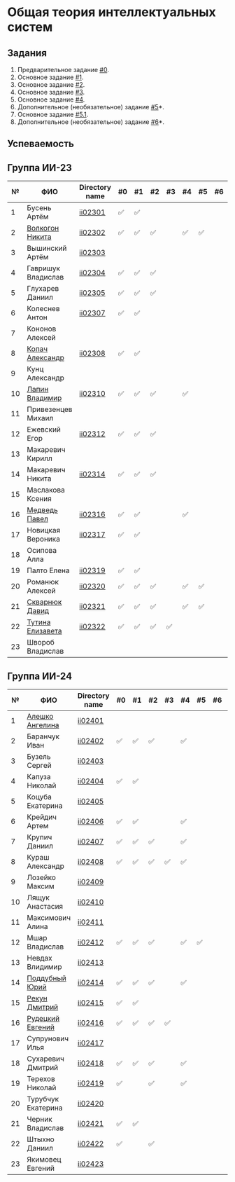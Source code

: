 # Общая теория интеллектуальных систем

## Задания

1. Предварительное задание [#0](./tasks/task_00/readme.md).
2. Основное задание [#1](./tasks/task_01/readme.md).
3. Основное задание [#2](./tasks/task_02/readme.md).
4. Основное задание [#3](./tasks/task_03/readme.md).
5. Основное задание [#4](./tasks/task_04/readme.md).
6. Дополнительное (необязательное) задание [#5](./tasks/task_05/readme.md)*.
7. Основное задание [#5.1](https://github.com/brstu/OTIS-2023/issues/72).
8. Дополнительное (необязательное) задание [#6](./tasks/task_06/readme.md)*.


## Успеваемость

## Группа ИИ-23
| №  | ФИО                                                  | Directory name          | #0 | #1  | #2 | #3 | #4 | #5 | #6 | #7 | Рейтинг |
|----|------------------------------------------------------|-------------------------|----|-----|----|----|----|----|----|----|---------|
| 1  | Бусень Артём                                         |[ii02301](trunk/ii02301) | ✅ | ✅ |    |    |    |    |    |    |        8|
| 2  | [Волкогон Никита](https://github.com/VolkogonNikita) |[ii02302](trunk/ii02302) | ✅ | ✅ | ✅ |    | ✅ | ✅ |    |    |        8|
| 3  | Вышинский Артём                                      |[ii02303](trunk/ii02303) |    |     |    |    |    |    |    |    |        6|
| 4  | Гавришук Владислав                                   |[ii02304](trunk/ii02304) | ✅ | ✅ | ✅ |    |    |    |    |    |        6|
| 5  | Глухарев Даниил                                      |[ii02305](trunk/ii02305) | ✅ | ✅ | ✅ |    |    |    |    |    |        8|
| 6  | Колеснев Антон                                       |[ii02307](trunk/ii02307) | ✅ | ✅ |    |    |    |    |    |    |        8|
| 7  | Кононов Алексей                                      |                         |    |     |    |    |    |    |    |    |        6|
| 8  | [Копач Александр](https://github.com/AtticaQQ)       |[ii02308](trunk/ii02308) | ✅ | ✅ |    |    |    |    |    |    |        8|
| 9  | Кунц Александр                                       |                         |    |     |    |    |    |    |    |    |        6|
| 10 | [Лапин Владимир](https://github.com/LapinVladimir)   |[ii02310](trunk/ii02310) | ✅ |  ✅ | ✅ |    | ✅ |    |    |    |        8|
| 11 | Привезенцев Михаил                                   |                         |    |     |    |    |    |    |    |    |        6|
| 12 | Ежевский Егор                                        |[ii02312](trunk/ii02312) | ✅ | ✅ | ✅ |    |    |    |    |    |        8|
| 13 | Макаревич Кирилл                                     |                         |    |     |    |    |    |    |    |    |        6|
| 14 | Макаревич Никита                                     |[ii02314](trunk/ii02314) | ✅ | ✅ | ✅ |    |    |    |    |    |        8|
| 15 | Маслакова Ксения                                     |                         |    |     |    |    |    |    |    |    |        6|
| 16 | [Медведь Павел](https://github.com/Dizzers)          |[ii02316](trunk/ii02316) | ✅ | ✅ |    |    | ✅ |    |    |    |        8|
| 17 | Новицкая Вероника                                    |[ii02317](trunk/ii02317) | ✅ | ✅ |    |    |    |    |     |   |        6|
| 18 | Осипова Алла                                         |                         |    |     |    |    |    |    |    |    |        6|
| 19 | Палто Елена                                          |[ii02319](trunk/ii02319) | ✅ | ✅ |    |    |    |    |    |    |        6|
| 20 | Романюк Алексей                                      |[ii02320](trunk/ii02320) | ✅ | ✅ | ✅ |    | ✅ | ✅ |    |    |        9|
| 21 | [Скварнюк Давид](https://github.com/Bidway)          |[ii02321](trunk/ii02321) | ✅ | ✅ | ✅ |    | ✅ | ✅ |    |    |        8|
| 22 | [Тутина Елизавета](https://github.com/Eliza0756)     |[ii02322](trunk/ii02322) | ✅ | ✅ | ✅ | ✅ |    |    |    |    |        8|
| 23 | Швороб Владислав                                     |                         |    |     |    |    |    |    |    |    |        6|

## Группа ИИ-24
| №  | ФИО                                                | Directory name               | #0 | #1 | #2 | #3 | #4 | #5 | #6 | #7 | Рейтинг |
|----|----------------------------------------------------|------------------------------|----|----|----|----|----|----|----|----|---------|
| 1  | [Алешко Ангелина](https://github.com/Melivu)       | [ii02401](trunk/ii02401)     |   |    |    |   |    |    |    |    |        6|
| 2  | Баранчук Иван                                      | [ii02402](trunk/ii02402)     | ✅ | ✅ | ✅ |    | ✅ |    |    |    |        6|
| 3  | Бузель Сергей                                      | [ii02403](trunk/ii02403)     |    |    |    |    |    |    |    |    |        6|
| 4  | Капуза Николай                                     | [ii02404](trunk/ii02404)     | ✅ | ✅ |    |    |    |    |    |    |        6|
| 5  | Коцуба Екатерина                                   | [ii02405](trunk/ii02405)     |    |    |    |    |    |    |    |    |        6|
| 6  | Крейдич Артем                                      | [ii02406](trunk/ii02406)     | ✅ | ✅ |    |    | ✅ |    |    |    |        6|
| 7  | Крупич Даниил                                      | [ii02407](trunk/ii02407)     | ✅ | ✅ | ✅ |    | ✅ |    |    |    |        6|
| 8  | Кураш Александр                                    | [ii02408](trunk/ii02408)     | ✅ | ✅ | ✅ | ✅ | ✅ |    |    |    |        9|
| 9  | Лозейко Максим                                     | [ii02409](trunk/ii02409)     |    |    |    |    |    |    |    |    |        6|
| 10 | Лящук Анастасия                                    | [ii02410](trunk/ii02410)     |    |    |    |    |    |    |    |    |        6|
| 11 | Максимович Алина                                   | [ii02411](trunk/ii02411)     |    |    |    |    |    |    |    |    |        6|
| 12 | Мшар Владислав                                     | [ii02412](trunk/ii02412)     | ✅ | ✅ | ✅ |    | ✅ | ✅ |    |    |        6|
| 13 | Невдах Влидимир                                    | [ii02413](trunk/ii02413)     |    |    |    |    |    |    |    |    |        6|
| 14 | [Поддубный Юрий](https://github.com/Yura-108)      | [ii02414](trunk/ii02414)     | ✅ | ✅ | ✅  |    | ✅ |    |    |    |      8|
| 15 | [Рекун Дмитрий](https://github.com/DmitryRekun)    | [ii02415](trunk/ii02415)     | ✅ | ✅ |    |    |    |    |    |    |        8|
| 16 | [Рудецкий Евгений](https://github.com/RuuuuuD3)    | [ii02416](trunk/ii02416)     | ✅ | ✅ | ✅ | ✅ |    |    |    |    |        7|
| 17 | Супрунович Илья                                    | [ii02417](trunk/ii02417)     |    |    |    |    |    |    |    |    |        6|
| 18 | Сухаревич Дмитрий                                  | [ii02418](trunk/ii02418)     | ✅ | ✅ | ✅ |    | ✅ |    |    |    |        8|
| 19 | Терехов Николай                                    | [ii02419](trunk/ii02419)     | ✅ |   | ✅ |    | ✅ |    |    |    |       8|
| 20 | Турубчук Екатерина                                 | [ii02420](trunk/ii02420)     |    |    |    |    |    |    |    |    |        6|
| 21 | Черник Владислав                                   | [ii02421](trunk/ii02421)     | ✅ | ✅ |    |    |    |    |    |    |        6|
| 22 | Штыхно Даниил                                      | [ii02422](trunk/ii02422)     | ✅ |   | ✅ |    |    |    |    |    |        8|
| 23 | Якимовец Евгений                                   | [ii02423](trunk/ii02423)     |    |    |    |    |    |    |    |    |        6|
